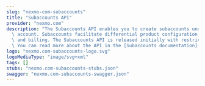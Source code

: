 ```yaml
---
slug: "nexmo-com-subaccounts"
title: "Subaccounts API"
provider: "nexmo.com"
description: "The Subaccounts API enables you to create subaccounts under your primary\
  \ account. Subaccounts facilitate differential product configuration, reporting,\
  \ and billing. The Subaccounts API is released initially with restricted availability.\
  \ You can read more about the API in the [Subaccounts documentation](/account/subaccounts/overview)."
logo: "nexmo.com-subaccounts-logo.svg"
logoMediaType: "image/svg+xml"
tags: []
stubs: "nexmo.com-subaccounts-stubs.json"
swagger: "nexmo.com-subaccounts-swagger.json"
---
```

